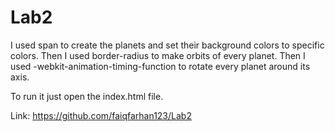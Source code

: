 # Lab2
I used span to create the planets and set their background colors to specific colors.
Then I used border-radius to make orbits of every planet.
Then I used -webkit-animation-timing-function to rotate every planet around its axis.


To run it just open the index.html file.


Link: https://github.com/faiqfarhan123/Lab2
